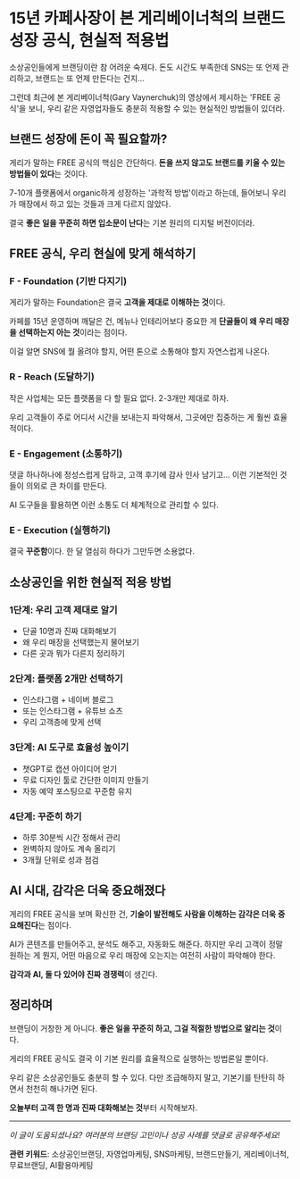 # 15년 카페사장이 본 게리베이너척의 브랜드 성장 공식, 현실적 적용법

소상공인들에게 브랜딩이란 참 어려운 숙제다. 돈도 시간도 부족한데 SNS는 또 언제 관리하고, 브랜드는 또 언제 만든다는 건지...

그런데 최근에 본 게리베이너척(Gary Vaynerchuk)의 영상에서 제시하는 'FREE 공식'을 보니, 우리 같은 자영업자들도 충분히 적용할 수 있는 현실적인 방법들이 있더라.

## 브랜드 성장에 돈이 꼭 필요할까?

게리가 말하는 FREE 공식의 핵심은 간단하다. **돈을 쓰지 않고도 브랜드를 키울 수 있는 방법들이 있다**는 것이다.

7-10개 플랫폼에서 organic하게 성장하는 '과학적 방법'이라고 하는데, 들어보니 우리가 매장에서 하고 있는 것들과 크게 다르지 않았다.

결국 **좋은 일을 꾸준히 하면 입소문이 난다**는 기본 원리의 디지털 버전이더라.

## FREE 공식, 우리 현실에 맞게 해석하기

### F - Foundation (기반 다지기)
게리가 말하는 Foundation은 결국 **고객을 제대로 이해하는 것**이다. 

카페를 15년 운영하며 깨달은 건, 메뉴나 인테리어보다 중요한 게 **단골들이 왜 우리 매장을 선택하는지 아는 것**이라는 점이다.

이걸 알면 SNS에 뭘 올려야 할지, 어떤 톤으로 소통해야 할지 자연스럽게 나온다.

### R - Reach (도달하기) 
작은 사업체는 모든 플랫폼을 다 할 필요 없다. 2-3개만 제대로 하자.

우리 고객들이 주로 어디서 시간을 보내는지 파악해서, 그곳에만 집중하는 게 훨씬 효율적이다.

### E - Engagement (소통하기)
댓글 하나하나에 정성스럽게 답하고, 고객 후기에 감사 인사 남기고... 이런 기본적인 것들이 의외로 큰 차이를 만든다.

AI 도구들을 활용하면 이런 소통도 더 체계적으로 관리할 수 있다.

### E - Execution (실행하기)
결국 **꾸준함**이다. 한 달 열심히 하다가 그만두면 소용없다.

## 소상공인을 위한 현실적 적용 방법

### 1단계: 우리 고객 제대로 알기
- 단골 10명과 진짜 대화해보기
- 왜 우리 매장을 선택했는지 물어보기  
- 다른 곳과 뭐가 다른지 정리하기

### 2단계: 플랫폼 2개만 선택하기
- 인스타그램 + 네이버 블로그
- 또는 인스타그램 + 유튜브 쇼츠
- 우리 고객층에 맞게 선택

### 3단계: AI 도구로 효율성 높이기
- 챗GPT로 캡션 아이디어 얻기
- 무료 디자인 툴로 간단한 이미지 만들기
- 자동 예약 포스팅으로 꾸준함 유지

### 4단계: 꾸준히 하기
- 하루 30분씩 시간 정해서 관리
- 완벽하지 않아도 계속 올리기
- 3개월 단위로 성과 점검

## AI 시대, 감각은 더욱 중요해졌다

게리의 FREE 공식을 보며 확신한 건, **기술이 발전해도 사람을 이해하는 감각은 더욱 중요해진다**는 점이다.

AI가 콘텐츠를 만들어주고, 분석도 해주고, 자동화도 해준다. 하지만 우리 고객이 정말 원하는 게 뭔지, 어떤 마음으로 우리 매장에 오는지는 여전히 사람이 파악해야 한다.

**감각과 AI, 둘 다 있어야 진짜 경쟁력**이 생긴다.

## 정리하며

브랜딩이 거창한 게 아니다. **좋은 일을 꾸준히 하고, 그걸 적절한 방법으로 알리는 것**이다.

게리의 FREE 공식도 결국 이 기본 원리를 효율적으로 실행하는 방법론일 뿐이다.

우리 같은 소상공인들도 충분히 할 수 있다. 다만 조급해하지 말고, 기본기를 탄탄히 하면서 천천히 해나가면 된다.

**오늘부터 고객 한 명과 진짜 대화해보는 것**부터 시작해보자.

---

*이 글이 도움되셨나요? 여러분의 브랜딩 고민이나 성공 사례를 댓글로 공유해주세요!*

**관련 키워드**: 소상공인브랜딩, 자영업마케팅, SNS마케팅, 브랜드만들기, 게리베이너척, 무료브랜딩, AI활용마케팅